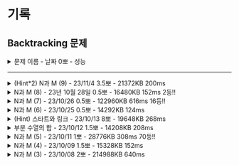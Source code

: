 # 기록
## Backtracking 문제

<details>
<summary>문제 이름 - 날짜 0뽀 - 성능</summary>
<div markdown="1">
<ul>
<li>공개한 1등 기록: </li>
<li>추정 시간 복잡도: </li>
<li>문제 핵심</li>
<li>어려웠던 부분 해결</li>
<li>순위 코드 분석 후 배운 점</li>
<li>보충이 필요한 지식</li>
<li>~칭찬~</li>
</ul>
</div>
</details>

-----

<details>
<summary>(Hint*2) N과 M (9) - 23/11/4 3.5뽀 - 21372KB 200ms</summary>
<div markdown="1">
<ul>
<li>공개한 1등 기록: 19580KB 172ms </li>
<li>문제 핵심<ul>
<li>다른 depth에서 선택 시 같은 idx 중복 비허용- visited</li>
<li>같은 depth 내 동일 숫자 중복 비허용</li>
</ul>
</li>
<li>어려웠던 부분 해결<ul>
<li>depth 별로 중복 처리를 다르게 하는 게 어려웠음.</li>
<li>같은 depth에서 확인할 경우, 해당 idx에서 사용되어야 하기 때문에 이전 idx를 방문한 경우만 continue (이전과 비교하면 이전은 무조건 방문처리해서 이전에 사용했는지를 확인해야 함, 안 그러면 지금 사용해야 하는데 continue 처리됨)</li>
<li><a href="https://www.acmicpc.net/board/view/102625">참고한 질문 게시글 답변</a></li>
</ul>
</li>
<li>순위 코드 분석 후 배운 점<ul>
<li>dfs 내 before 변수 사용해 조건문 축약</li>
<li>저장 시 sb.setCharAt(), sb.delete() 사용</li>
<li>st.charAt()-&#39;0&#39;으로 parseInt하지 않고 저장</li>
<li>sb에 저장 혹은 LinkedHashSet에 저장하면서 해당 수열 중복 거르기</li>
<li>dfs 후 뒤 idx 값이 현재 idx의 값과 같으면 달라질 때까지 i++ 진행</li>
</ul>
</li>
<li>보충이 필요한 지식<ul>
<li>퀵소트 구현</li>
<li>StringBuilder 메서드 이용하는 법</li>
<li>StringTokenizer 메서드 이용법</li>
</ul>
</li>
<li>~칭찬~<ul>
<li>진짜 머리 아프고 하고 싶지 않았는데... 끝까지 풀기 위해 노력했다는 점....~! 그리고 열심히 분석했다!!!! </li>
<li>N과 M 우습게 봤는데... 이제 어려워지나 보다.... </li>
</ul>
</li>
</ul>
</div>
</details>

<details>
<summary>N과 M (8) - 23년 10월 28일 0.5뽀 - 16480KB 152ms 2등!! </summary>
<div markdown="1">
<ul>
<li>공개한 1등 기록: 15780KB 152ms</li>
<li>문제 핵심<ul>
<li>비내림차순 순열 구하기</li>
</ul>
</li>
<li>어려웠던 부분 해결<ul>
<li>bubble 정렬 <pre><code class="lang-java"><span class="hljs-attr">arr[i]</span> = arr[j];
<span class="hljs-attr">arr[j]</span> = temp;
<span class="hljs-attr">temp</span> = arr[i];
</code></pre>
</li>
</ul>
</li>
<li>순위 코드 분석 후 배운 점<ul>
<li>main에서 사용하는 메서드를 위에 배치해야 더 빠름</li>
<li>for문이 for-each보다 빠르고, for문 내 비교 변수는 전역 변수보다 지역 변수(파라미터)가 더 빠름</li>
<li>Arrays.sort보다 버블 정렬이 메모리에서 미세하게 적음(다양한 사례 필요)</li>
</ul>
</li>
<li>보충이 필요한 지식<ul>
<li>버블 정렬 외의 정렬</li>
<li>sb에 ‘ ‘, “ “ 번갈아 넣어도 되는 이유? </li>
<li>상기 이유 더 빠른 이유, 통상적으로 더 빠른 게 맞는지 확인</li>
</ul>
</li>
<li>~칭찬~<ul>
<li>드디어… return을 제때 하고, 버블 정렬로 구현해 봤다!</li>
<li>와...  위치를 바꾸는 것만으로... 시간 차이가 나다니 신기하다...</li>
</ul>
</li>
</ul>
</div>
</details>


<details>
<summary>N과 M (7) - 23/10/26 0.5뽀 - 122960KB 616ms 16등!!</summary>
<div markdown="1">
<ul>
<li>공개한 1등 기록: 119408KB 568ms</li>
<li>문제 핵심<ul>
<li>중복 허용, 모슨 수열</li>
</ul>
</li>
<li>어려웠던 부분 해결<ul>
<li>return!!!!!!!!!!! </li>
</ul>
</li>
<li>순위 코드 분석 후 배운 점<ul>
<li>ans 배열을 주어진 범위로 초기화</li>
<li>sort를 버블 정렬로 구현!</li>
<li>for-each 사용</li>
</ul>
</li>
<li>보충이 필요한 지식<ul>
<li>버블 정렬이 Arrays.sort보다 빠른지?</li>
<li>ans 배열 초기화를 미리 하는 게 메모리 사용에 유의미한지?</li>
</ul>
</li>
<li>~칭찬~<ul>
<li>같은 문제를 반복해서 풀어서겠지만, 그래도! 순위권 뿌듯하다! 진짜 뚝딱뚝딱~! 10분도 안 돼서 푼 듯!</li>
</ul>
</li>
</ul>
</div>
</details>


<details>
<summary>N과 M (6) - 23/10/25 0.5뽀 - 14292KB 124ms</summary>
<div markdown="1">
<ul>
<li>공개한 1등 기록: 14224KB  120ms</li>
<li>문제 핵심<ul>
<li>오름차순 순열</li>
</ul>
</li>
<li>어려웠던 부분 해결<ul>
<li>return, i=cur, cur+1</li>
</ul>
</li>
<li>순위 코드 분석 후 배운 점<ul>
<li>visited 꼭 필요한 때만 하기!</li>
<li>arr[idx-1]≥num[i]처럼 직접 비교할 수 있음.</li>
</ul>
</li>
<li>보충이 필요한 지식<ul>
<li>idx, 함수 종료 조건</li>
</ul>
</li>
<li>~칭찬~<ul>
<li>그래도... 빠르게 풀어내긴 했다....  좀 더 기계적으로 착착 생각할 수 있게 노력하자~!</li>
</ul>
</li>
</ul>

</div>
</details>


<details>
<summary>(Hint) 스타트와 링크 - 23/10/13 8뽀 - 19648KB 268ms</summary>
<div markdown="1">
<ul>
<li>공개한 1등 기록: 14704KB 140ms </li>
<li>문제 핵심</li>
<ul>
    <li>조합을 이용해 N/2명씩 두 팀으로 나눠 팀 별합, 두 팀의 차 구하기</li>
    <li>한 팀이 정해지면 다른 팀은 나머지라는 점을 이용</li>
    <ul>
        <li>이미 구해 놓은 visited 이용 (N은 최대 20)</li>
    </ul>
    <li>동시에 합 구하기</li>
    <ul><li>이중 for문 내에서 조건 분기로 동시에 합 구하기</li></ul>
</ul>
<li>어려웠던 부분 해결</li>
<ul>
    <li>그동안 sb에 넣고 print만 해서 정작 넣어서 사용하는 법이 어려웠음</li>
    <ul><li>정답 코드에서 사용하진 않았지만, 조합은 배열 쌍을 다시 list에 저장하고, 수열은 결국 S는 2차원 배열이라는 점에서 배열의 idx 0,1 사용하는 방식으로 구현해냄.</li>
    <li>정답 코드에서는 결국 조합을 찾으면 바로 사용했는데, 그래서 N과 M 시리즈가 그냥 sb에 넣을 줄 알고, print하면 되는 식으로 출제되었나?</li>
    </ul>
    <li>초기 발상 - 시간 초과</li>
    <ol>
        <li>(N개에서 2/N개 만큼 조합 뽑고,(nC(n/2))/2번 하면 중복X 경우의 수 추출 - Start팀</li>
        <li>해당 조합을 나누는 건 숫자 한 개가 속한 조합을 전부 구하면 한 쪽은 Start, 다른 쪽은 Link로 나누어 sum, cnt를 두 번 연산하지 않아도 되기 때문.</li>
        <li>각 Start팀에 없는 Link 팀 구하기
        </li>
        <li>추출한 idx 조합 2개 뽑는 순열로 합 구하기 (Start, Link 팀 각각)
        </li>
        <li>Math.abs으로 각 팀의 sum 차 구하기</li>
    </ol>
    <li>발상 수정 - 시간 초과</li>
    <ol>
        <li>N개에서 2/N개 만큼 조합 전부 뽑기 - 반을 나누면 각 Start, Link 팀 완성</li>
        <li>추출한 idx 조합 전부 2개 뽑는 순열로 합 구하기
        </li>
        <li>Math.abs으로 각 팀의 sum 차 구하기</li>
    </ol>
    <li>힌트 확인 후 수정</li>
    <ul>
        <li>조합 내에서 팀이 정해지면, visited를 이용해 상대 팀을 바로 결정</li>
        <li>이중 for문 한 개 내에서 두 개의 팀 전부 합 구하기</li>
    </ul>
    <details>
<summary>틀린 코드</summary>
<div markdown="1">

    //처음부터 시간초과...
    
    import java.io.BufferedReader;
    import java.io.IOException;
    import java.io.InputStreamReader;
    import java.util.ArrayList;
    import java.util.List;
    import java.util.Map;
    import java.util.Scanner;
    import java.util.StringTokenizer;
    
    public class Main {
    static int N;
    static int[][] S;
    static boolean[] visited;
    static int[] comb;
    static int[] perm;
    static ArrayList<List<Integer>> combList = new ArrayList();
    // static StringBuilder sb = new StringBuilder();
    static int sum = 0;

	public static void main(String[] args) throws IOException {

		BufferedReader br = new BufferedReader(new InputStreamReader(System.in));
		StringTokenizer st = new StringTokenizer(br.readLine());
		N = Integer.parseInt(st.nextToken());
		S = new int[N + 1][N + 1];
		visited = new boolean[N];
		comb = new int[N / 2];
		perm = new int[N / 2];

		for (int i = 1; i <= N; i++) {
			st = new StringTokenizer(br.readLine());
			for (int j = 1; j <= N; j++) {
				S[i][j] = Integer.parseInt(st.nextToken());
			}
		}//입력 및 초기화 완료

		// sb = new StringBuilder();
		startAndLinkComb(0, 0);

		int[] sumArr = new int[combList.size()];
		int cnt = 0;
		for (List<Integer> item : combList) {
			// System.out.println(">>>");
			sum = 0;
			// sb = new StringBuilder();
			visited = new boolean[N];
			sumArr[cnt++] = startAndLinkPerm(item, 0);
			// System.out.println("sum = " + sum);
			// System.out.println(sb);
		}

		int lastIdx = sumArr.length - 1;
		int minSum = Integer.MAX_VALUE;
		for (int i = 0; i < sumArr.length / 2; i++) {
			int sum = Math.abs(sumArr[i] - sumArr[lastIdx - i]);
			minSum = Math.min(sum, minSum);
		}
		System.out.println(minSum);
		// System.out.println("----------");
		// System.out.println(sb);
	}


	static void startAndLinkComb(int depth, int cur) {
		//comb = new int[N/2][2];
		//(N개에서 2/N개 만큼 조합 뽑기(nC(n/2))%2번 하면 중복X 경우의 수 추출

		if (depth == N / 2) {
			ArrayList<Integer> tempList = new ArrayList<>();
			for (int i = 0; i < N / 2; i++) {
				// sb.append(comb[i]).append(" ");
				tempList.add(comb[i]);
			}
			// sb.append("\n");
			combList.add(tempList);
			return;
		}

		for (int i = cur; i < N; i++) {

			//이 조건 왜 여기? 재귀 끝나고가 왜 아니지?
			// if (depth == 0 & i > 0)
			// 	return;

			if (visited[i]) {
				continue;
			}

			visited[i] = true;
			comb[depth] = i + 1;
			startAndLinkComb(depth + 1, i);
			visited[i] = false;
		}

	}

	static int startAndLinkPerm(List<Integer> item, int depth) {
		if (depth == 2) {
			sum += S[perm[0]][perm[1]];
			// sb.append(perm[0]).append(" ").append(perm[1]).append(" ");
			// sb.append(", S: ").append(S[perm[0]][perm[1]]);
			// sb.append('\n');
		}

		for (int i = 0; i < N / 2; i++) {
			if (visited[i]) {
				continue;
			}
			visited[i] = true;
			perm[depth] = item.get(i);
			startAndLinkPerm(item, depth + 1);
			visited[i] = false;
		}

		return sum;

	}

    }       
</div>
</details>

</ul>
<li>순위 코드 분석 후 배운 점</li>
<ul>
    <li>섬의 개수와 비슷하게 for 없이 그냥 재귀로만 조합 가능, 확인한 상위권 전부 이렇게 풀이.</li>
    <ul><li>재귀함수로 들어온 수 +1 재귀, 여기까지만 하는 재귀 총 2개를 다시 돌리면서 전체 조합 탐색</li></ul>
</ul>
<li>보충이 필요한 지식</li>
<ul>
    <li>초기에 조합 -> 순열로 진행하는 건 어느 부분에서 시간 초과가 나는 걸까? (저 발상 자체가 시간 초과인지, 내가 잘못 짠 건지)</li>
    <li>조합 구할 때 재귀 내에서 분기하는 법을 더 공부하기, 특히 idx 이용와 sum 구하는 방식</li>
    <li>구한 조합을 저장하는 방법</li>
    <li>하기 코드는 조합 함수 for의 맨 위에 위치해야 원하는 대로(1번 선수일 때만 조합을 구하고 싶은 것, 그게 절반이니까.) 동작하는데, 그 이유는? (처음에는 for의 마지막에 놓음, 조합 재귀가 끝난 후 다시 돌 때 검사해도 충분하다 생각함) 
 
    if (depth == 0 & i > 0)
	return;

</li>
    <li>N개를 뽑는 게 정해져 있는 경우, 숫자 한 개가 들어있는 조합을 전부 구하면 나머지는 각각의 경우에 대응하는 나머지가 구해지는 점. -> 전부 확인해 보고야 확신, 이에 대해서 좀 더 수학적으로 설명(검증)할 수 있으면 좋겠음.</li>
</ul>
<li>~칭찬~</li>
<ul>
<li>어떻게 푸는지는 떠올렸다! 잘했다! visited로 이용하는 것 등 있는 변수, 조건을 최대한 잘 활용할 생각을 더 열심히 하면 되겠다! 조건문과 재귀함수만 이용한 탐색도 좀 더 공부하면 된다!</li>
</ul>
</ul>
</div>
</details>


<details>
<summary>부분 수열의 합 - 23/10/12 1.5뽀 - 14208KB 208ms</summary>
<div markdown="1">
<ul>
<li>공개한 1등 기록: 14068KB 124ms </li>
<li>문제 핵심</li>
<ul>
    <li>조합 + 합 비교</li>   

    //depth==depthLimit sum이 S인지 확인 후 return
    //조합 찾기
        //이전 idx+1부터 방문했는지 확인 후 방문하지 않은 곳 선택해 재귀

</ul>
<li>어려웠던 부분 해결</li>
<ul>
    <li>중복 제거를 의도했으나 조합 3개부터는 중복이 들어감.</li>
    <ul>
        <li>이전에는 i=depth여서 arr[i]일 때 중복이었음. i=cur로 해결</li>
    </ul>
</ul>
<li>순위 코드 분석 후 배운 점</li>
<ul>
    <li>성환님 코드 확인 -> main에서 digit 정하지 않고, 재귀함수에서 i=cur로 그냥 for 돌리기만 해도 모든 조합 구해짐.(순서대로가 아닐 뿐) sum==S 확인하는 과정을 재귀마다 하면 모든 조합에 대해 비교.</li>
    <li>순위권에 대해서는... 조금 더 공부 필요</li>
</ul>
<li>보충이 필요한 지식</li>
<ul>
    <li>오름차순으로 정렬 후 sum>S인 경우 return -> 반례가 뭘까? 왜 틀리지?</li>
    <li>visited를 없애는 방법이 있을까?</li>
    <li>비트 연산자를 활용하는 이유?</li>
    <li>재귀함수의 동작 과정에 대해서 조금 더 공부하기. - for문 내 i=cur 설정만으로도 모든 조합을 구한다는 것.</li>
    <li>확인한 순위권에서는 전부 하기 코드와 같이 진행했는데, 잘 감이 안 옴.</li>   

    backtracking(depth + 1, sum);   
    backtracking(depth + 1, sum + arr[depth]);
</ul>
<li>~칭찬~</li>
<ul>
<li>idx 오류가 자꾸 발생하지만, 그래도 빠르게 문제 파악한 덕에 정답 도출까지 오래 걸리지는 않음!</li>
</ul>
</ul>
</div>
</details>
<details>
<summary>N과 M (5) - 23/10/11 1뽀 - 28776KB 308ms 70등!!</summary>
<div markdown="1">
<ul>
<li>공개한 1등 기록: 28372KB 268ms</li>
<li>문제 핵심</li>
<ul>
    <li>입력 받은 수로 순열 구하기</li>    
    <li>입력 받은 수와 digit의 idx 설정에 유의</li>  
</ul>
<li>어려웠던 부분 해결</li>
<ul>
    <li>sb에 공백 추가가 아니라 공백을 출력해서 오류</li>
    <ul>
        <li>컴파일러는 잘못하지 않는다...</li>
    </ul>
    <li>result, numArr를 따로 구현하지 않아 이상한 수 출력 </li>
    <ul><li>역시 구조화를 해야 함.</li>
    </ul>
</ul>
<li>순위 코드 분석 후 배운 점</li>
<ul>
    <li>로직은 거의 비슷</li>
    <li>추후 파라미터로 문자열 넘기기 도전</li>
</ul>
<li>보충이 필요한 지식</li>
<ul>
    <li>dfs-for 내에서 조건 맞으면 시행하는 것보다 continue로 구현하면 더 빠른가?</li>
</ul>
<li>~칭찬~</li>
<ul>
<li>뚝딱뚝딱~ 구조를 짜고 했다면 더 좋았겠지만, 늘어지는 것보단 풀기를 택해서 풀어낸 게 장하다!</li>
<li>N과 M은.. 그래도 이제 진짜... 어느 정도는 익힌 듯.</li>
</ul>
</ul>
</div>
</details>

<details>
<summary>N과 M (4) - 23/10/09 1.5뽀 - 15328KB 152ms</summary>
<div markdown="1">
<ul>
<li>공개한 1등 기록: 15488KB 136ms</li>
<li>문제 핵심</li>
<ul>
    <li>중복 허용</li>    
    <li>비내림차순</li>  
</ul>
<li>어려웠던 부분 해결</li>
<ul>
    <li>중복 허용, 비내림차순</li>
    <ul>
        <li>수열 loop에서 루프 시작값 설정에 따라 중복 허용 및 비 내림차순 구현</li>
    </ul>
    <li>char[] idx</li>
    <ul>
        <li>2*M+1, 2*M-1 헷갈리는 등 자잘한 idx 오류 -> 배열에 담길 수 써보고 그대로 구현</li>
        <li>for 내에서의 변수를 i가 아닌 (for에서는 상수인) M으로 설정해 오류 -> 디버깅으로 실제 들어가는 값 확인해 정정</li>
    </ul>
</ul>
<li>순위 코드 분석 후 배운 점</li>
<ul>
    <li>시간 복잡도 고려시, for를 줄이는 게 더 나음.</li>
    <ul>
    <li>sb.append(arr[i]).append(' ')와 각 공백 포함 arr[i]에서 sb.append(arr[i]); loop를 도는 수에서 유의미한 시간 차이가 발생한 걸로 추정.</li>
    </ul>
    <li>M이 depth라는 점을 제대로 인지함.</li>
    <li>char[2*M] 대신 비트연산자 사용</li>
</ul>
<li>보충이 필요한 지식</li>
<ul>
    <li>int를 char로 변환하는 과정에 유의미한 시간이 소요되는지</li> 
</ul>
<li>~칭찬~</li>
<ul>
<li>어제 배운 거 활용함!</li>
<ul><li>char[]에 저장, main에서 공백 및 줄바꿈 초기화 해 backtracking 함수 내에서는 최소한 동작만 하도록 구현</li></ul>
</ul>
</ul>
</div>
</details>


<details>
<summary>N과 M (3) - 23/10/08 2뽀 - 214988KB 640ms</summary>
<div markdown="1">
<ul>
<li>공개한 1등 기록: 64840KB 364ms</li>
<li>문제 핵심</li>
<ul>
    <li>중복 숫자를 허용한 수열</li>    
    <li>depth==3마다 print 출력 시 촉박한 시간 해결</li>  
</ul>
<li>어려웠던 부분 해결</li>
<ul>
    <li>1 2 1 이후 1 2 2가 아닌 2 1 2 출력</li>
    <ul>
        <li>list.remove((Integer)idx)여서 중복인 경우 앞부터 지워줬기에 오류, depth 위치를 지워주도록 수정</li>
    </ul>
    <li>시간 초과</li>
    <ul>
        <li>시간 초과 해결을 위해 StringBuilder 사용, 마지막에 한번에 print</li>
    </ul>
</ul>
<li>순위 코드 분석 후 배운 점</li>
<ul>
    <li>list 대신 array 사용 시 remove 작업 없이 해당 idx의 값만 재할당하면 됨.</li>
    <li>array를 char 타입으로 선언 후 “ “, “\n”를 미리 main에서 초기화해 놓으면 재귀 함수 내 단계가 간략해짐.</li>
    <li>파라미터로 한 줄의 입력을 넘겨 줄 수도 있음. 예) 초기화: ""+i+" " →  k+i+" "  </li>
</ul>
<li>보충이 필요한 지식</li>
<ul>
    <li>buffer, StringBuilder 개념</li>
    <li>int와 char 변환, 예) (char)(i + '0')</li>
</ul>
</ul>
</div>
</details>
